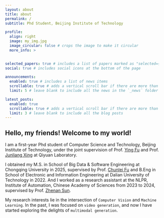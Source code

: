 ```yaml
---
layout: about
title: about
permalink: /
subtitle: Phd Student, Beijing Institute of Technology

profile:
  align: right
  image: my_img.jpg
  image_circular: false # crops the image to make it circular
  more_info: > 
    

selected_papers: true # includes a list of papers marked as "selected={true}"
social: true # includes social icons at the bottom of the page

announcements:
  enabled: true # includes a list of news items
  scrollable: true # adds a vertical scroll bar if there are more than 3 news items
  limit: 5 # leave blank to include all the news in the `_news` folder

latest_posts:
  enabled: true
  scrollable: true # adds a vertical scroll bar if there are more than 3 new posts items
  limit: 3 # leave blank to include all the blog posts
---
```


Hello, my friends! Welcome to my world!
----


I am a first-year Phd student of Computer Science and Technology, Beijing Institute of Technology, under the joint supervision of Prof. [Ying Fu](https://ying-fu.github.io/) and Prof. [Junliang Xing](https://www.cs.tsinghua.edu.cn/info/1116/5088.htm) at Qiyuan Laboratory. 

I obtained my M.S. in School of Big Data & Software Engineering at Chongqing University in 2025, supervised by Prof. [Chunlei Fu](https://www.cse.cqu.edu.cn/info/2095/7374.htm) and B.Eng in School of Electronic and Information Engineering at Dalian University of Technology in 2022. And I worked as a research assistant at the NLPR, Institute of Automation, Chinese Academy of Sciences from 2023 to 2024, supervised by Prof. [Zhenan Sun](http://www.cbsr.ia.ac.cn/users/znsun/).

My research interests lie in the intersection of `Computer Vision` and `Machine Learning`. In the past, I was focused on `video generation`, and now I have started exploring the delights of `multimodal generation`.





